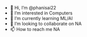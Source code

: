 - 👋 Hi, I’m @phanisai22
- 👀 I’m interested in Computers
- 🌱 I’m currently learning ML/AI
- 💞️ I’m looking to collaborate on NA
- 📫 How to reach me NA

<!---
phanisai22/phanisai22 is a ✨ special ✨ repository because its `README.md` (this file) appears on your GitHub profile.
You can click the Preview link to take a look at your changes.
--->
